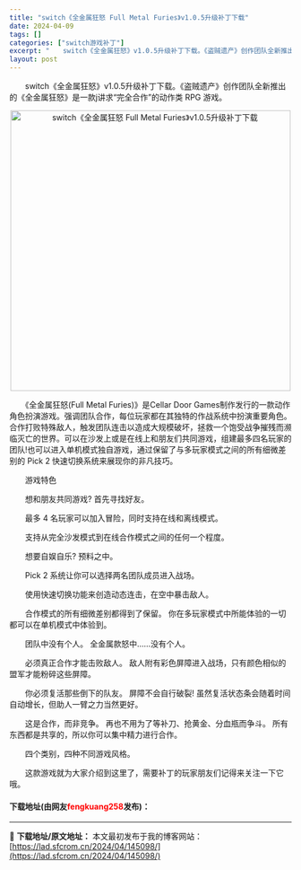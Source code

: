 ```yaml
---
title: "switch《全金属狂怒 Full Metal Furies》v1.0.5升级补丁下载"
date: 2024-04-09
tags: []
categories: ["switch游戏补丁"]
excerpt: "　　switch《全金属狂怒》v1.0.5升级补丁下载。《盗贼遗产》创作团队全新推出的《全金属狂怒》是一款j讲求&ldquo;完全合作&rdquo;的动作类 RPG 游戏。 　　《全金属狂怒(Full Metal Furies)》是Cellar Door Games制作发行的一款动作角色扮演游戏。强&hellip;"
layout: post
---
```


 <p>　　switch《全金属狂怒》v1.0.5升级补丁下载。《盗贼遗产》创作团队全新推出的《全金属狂怒》是一款j讲求&ldquo;完全合作&rdquo;的动作类 RPG 游戏。</p> <p align="center"><img align="" border="0" src="https://lad.sfcrom.cn/wp-content/uploads/2024/04/20240409_661534372082d.webp" width="500" alt="switch《全金属狂怒 Full Metal Furies》v1.0.5升级补丁下载" /></p> <p>　　《全金属狂怒(Full Metal Furies)》是Cellar Door Games制作发行的一款动作角色扮演游戏。强调团队合作，每位玩家都在其独特的作战系统中扮演重要角色。合作打败特殊敌人，触发团队连击以造成大规模破坏，拯救一个饱受战争摧残而濒临灭亡的世界。可以在沙发上或是在线上和朋友们共同游戏，组建最多四名玩家的团队!也可以进入单机模式独自游戏，通过保留了与多玩家模式之间的所有细微差别的 Pick 2 快速切换系统来展现你的非凡技巧。</p> <p>　　游戏特色</p> <p>　　想和朋友共同游戏? 首先寻找好友。</p> <p>　　最多 4 名玩家可以加入冒险，同时支持在线和离线模式。</p> <p>　　支持从完全沙发模式到在线合作模式之间的任何一个程度。</p> <p>　　想要自娱自乐? 预料之中。</p> <p>　　Pick 2 系统让你可以选择两名团队成员进入战场。</p> <p>　　使用快速切换功能来创造动态连击，在空中暴击敌人。</p> <p>　　合作模式的所有细微差别都得到了保留。 你在多玩家模式中所能体验的一切都可以在单机模式中体验到。</p> <p>　　团队中没有个人。 全金属款怒中&hellip;&hellip;没有个人。</p> <p>　　必须真正合作才能击败敌人。 敌人附有彩色屏障进入战场，只有颜色相似的盟军才能粉碎这些屏障。</p> <p>　　你必须复活那些倒下的队友。 屏障不会自行破裂! 虽然复活状态条会随着时间自动增长，但助人一臂之力当然更好。</p> <p>　　这是合作，而非竞争。 再也不用为了等补刀、抢黄金、分血瓶而争斗。 所有东西都是共享的，所以你可以集中精力进行合作。</p> <p>　　四个类别，四种不同游戏风格。</p> <p>　　这款游戏就为大家介绍到这里了，需要补丁的玩家朋友们记得来关注一下它哦。</p> <p><h4>下载地址(由网友<font color="red">fengkuang258</font>发布)：</h4></p> 

---
📖 **下载地址/原文地址：** 本文最初发布于我的博客网站：[https://lad.sfcrom.cn/2024/04/145098/](https://lad.sfcrom.cn/2024/04/145098/)
